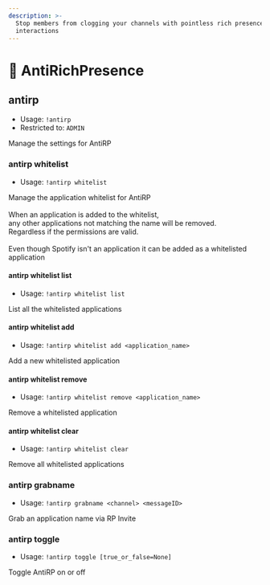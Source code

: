 ```yaml
---
description: >-
  Stop members from clogging your channels with pointless rich presence
  interactions
---
```


# 🔆 AntiRichPresence

## antirp

* Usage: `!antirp`
* Restricted to: `ADMIN`

Manage the settings for AntiRP

### antirp whitelist

* Usage: `!antirp whitelist`

Manage the application whitelist for AntiRP\
\
When an application is added to the whitelist,\
any other applications not matching the name will be removed.\
Regardless if the permissions are valid.\
\
Even though Spotify isn't an application it can be added as a whitelisted application

#### antirp whitelist list

* Usage: `!antirp whitelist list`

List all the whitelisted applications

#### antirp whitelist add

* Usage: `!antirp whitelist add <application_name>`

Add a new whitelisted application

#### antirp whitelist remove

* Usage: `!antirp whitelist remove <application_name>`

Remove a whitelisted application

#### antirp whitelist clear

* Usage: `!antirp whitelist clear`

Remove all whitelisted applications

### antirp grabname

* Usage: `!antirp grabname <channel> <messageID>`

Grab an application name via RP Invite

### antirp toggle

* Usage: `!antirp toggle [true_or_false=None]`

Toggle AntiRP on or off
